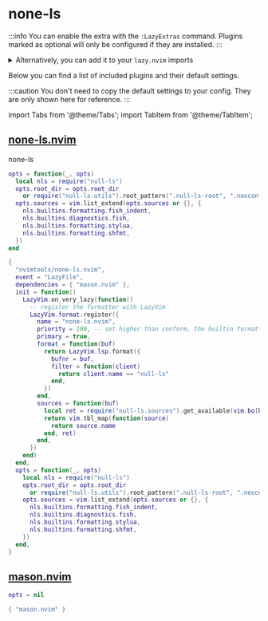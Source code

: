 # none-ls

<!-- plugins:start -->

:::info
You can enable the extra with the `:LazyExtras` command.
Plugins marked as optional will only be configured if they are installed.
:::

<details>
<summary>Alternatively, you can add it to your <code>lazy.nvim</code> imports</summary>

```lua title="lua/config/lazy.lua" {4}
require("lazy").setup({
  spec = {
    { "LazyVim/LazyVim", import = "lazyvim.plugins" },
    { import = "lazyvim.plugins.extras.lsp.none-ls" },
    { import = "plugins" },
  },
})
```

</details>

Below you can find a list of included plugins and their default settings.

:::caution
You don't need to copy the default settings to your config.
They are only shown here for reference.
:::

import Tabs from '@theme/Tabs';
import TabItem from '@theme/TabItem';

## [none-ls.nvim](https://github.com/nvimtools/none-ls.nvim)

 none-ls


<Tabs>

<TabItem value="opts" label="Options">

```lua
opts = function(_, opts)
  local nls = require("null-ls")
  opts.root_dir = opts.root_dir
    or require("null-ls.utils").root_pattern(".null-ls-root", ".neoconf.json", "Makefile", ".git")
  opts.sources = vim.list_extend(opts.sources or {}, {
    nls.builtins.formatting.fish_indent,
    nls.builtins.diagnostics.fish,
    nls.builtins.formatting.stylua,
    nls.builtins.formatting.shfmt,
  })
end
```

</TabItem>


<TabItem value="code" label="Full Spec">

```lua
{
  "nvimtools/none-ls.nvim",
  event = "LazyFile",
  dependencies = { "mason.nvim" },
  init = function()
    LazyVim.on_very_lazy(function()
      -- register the formatter with LazyVim
      LazyVim.format.register({
        name = "none-ls.nvim",
        priority = 200, -- set higher than conform, the builtin formatter
        primary = true,
        format = function(buf)
          return LazyVim.lsp.format({
            bufnr = buf,
            filter = function(client)
              return client.name == "null-ls"
            end,
          })
        end,
        sources = function(buf)
          local ret = require("null-ls.sources").get_available(vim.bo[buf].filetype, "NULL_LS_FORMATTING") or {}
          return vim.tbl_map(function(source)
            return source.name
          end, ret)
        end,
      })
    end)
  end,
  opts = function(_, opts)
    local nls = require("null-ls")
    opts.root_dir = opts.root_dir
      or require("null-ls.utils").root_pattern(".null-ls-root", ".neoconf.json", "Makefile", ".git")
    opts.sources = vim.list_extend(opts.sources or {}, {
      nls.builtins.formatting.fish_indent,
      nls.builtins.diagnostics.fish,
      nls.builtins.formatting.stylua,
      nls.builtins.formatting.shfmt,
    })
  end,
}
```

</TabItem>

</Tabs>

## [mason.nvim](https://github.com/williamboman/mason.nvim)

<Tabs>

<TabItem value="opts" label="Options">

```lua
opts = nil
```

</TabItem>


<TabItem value="code" label="Full Spec">

```lua
{ "mason.nvim" }
```

</TabItem>

</Tabs>

<!-- plugins:end -->
